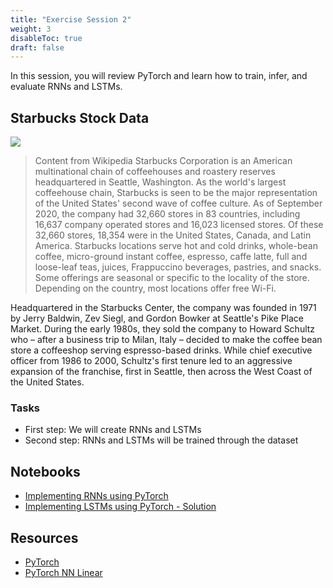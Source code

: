 ```yaml
---
title: "Exercise Session 2"
weight: 3
disableToc: true
draft: false
---
```


In this session, you will review PyTorch and learn how to train, infer, and evaluate RNNs and LSTMs.

## Starbucks Stock Data

![](https://raw.githubusercontent.com/aaubs/ds-master/main/data/Images/SBUX.jpeg)

> Content from Wikipedia
Starbucks Corporation is an American multinational chain of coffeehouses and roastery reserves headquartered in Seattle, Washington. As the world's largest coffeehouse chain, Starbucks is seen to be the major representation of the United States' second wave of coffee culture. As of September 2020, the company had 32,660 stores in 83 countries, including 16,637 company operated stores and 16,023 licensed stores. Of these 32,660 stores, 18,354 were in the United States, Canada, and Latin America. Starbucks locations serve hot and cold drinks, whole-bean coffee, micro-ground instant coffee, espresso, caffe latte, full and loose-leaf teas, juices, Frappuccino beverages, pastries, and snacks. Some offerings are seasonal or specific to the locality of the store. Depending on the country, most locations offer free Wi-Fi.

Headquartered in the Starbucks Center, the company was founded in 1971 by Jerry Baldwin, Zev Siegl, and Gordon Bowker at Seattle's Pike Place Market. During the early 1980s, they sold the company to Howard Schultz who – after a business trip to Milan, Italy – decided to make the coffee bean store a coffeeshop serving espresso-based drinks. While chief executive officer from 1986 to 2000, Schultz's first tenure led to an aggressive expansion of the franchise, first in Seattle, then across the West Coast of the United States.

### Tasks

* First step: We will create RNNs and LSTMs 
* Second step: RNNs and LSTMs will be trained through the dataset



## Notebooks

* [Implementing RNNs using PyTorch]()
* [Implementing LSTMs using PyTorch - Solution]()


## Resources

* [PyTorch](https://pytorch.org/docs/stable/nn.html)
* [PyTorch NN Linear](https://www.sharetechnote.com/html/Python_PyTorch_nn_Linear_01.html)

